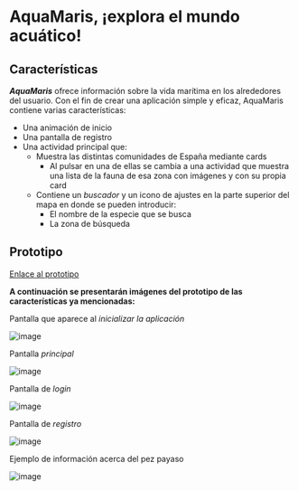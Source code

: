 # AquaMaris, ¡explora el mundo acuático!

## Características
***AquaMaris*** ofrece información sobre la vida marítima en los alrededores del usuario. Con el fin de crear una aplicación simple y eficaz, AquaMaris contiene varias características:  
- Una animación de inicio 
- Una pantalla de registro 
- Una actividad principal que:
  - Muestra las distintas comunidades de España mediante cards
    - Al pulsar en una de ellas se cambia a una actividad que muestra una lista de la fauna de esa zona con imágenes y con su propia card
  - Contiene un *buscador* y un icono de ajustes en la parte superior del mapa en donde se pueden introducir:
    - El nombre de la especie que se busca
    - La zona de búsqueda

## Prototipo  
[Enlace al prototipo](https://www.figma.com/proto/gtk2E79v0obSKXZIc54d0D/Aqua-Maris?node-id=0-1&t=QR6VKuSeBfOUHZWv-1)

**A continuación se presentarán imágenes del prototipo de las características ya mencionadas:**

Pantalla que aparece al *inicializar la aplicación*

![image](https://github.com/user-attachments/assets/6275b02d-ca05-4138-8ab8-6e7e6da0cac5)

Pantalla *principal*

![image](https://github.com/user-attachments/assets/3add7630-8f4d-4af0-a77f-6fc93af288af)

Pantalla de *login*

![image](https://github.com/user-attachments/assets/70aa91f0-28f4-4421-af80-a42fa66f7645)

Pantalla de *registro*

![image](https://github.com/user-attachments/assets/e442c64a-d529-4cc8-bff9-1ba2c12b9f90)

Ejemplo de información acerca del pez payaso

![image](https://github.com/user-attachments/assets/143406ca-9d75-4142-a6ed-1240fb5d2385)
